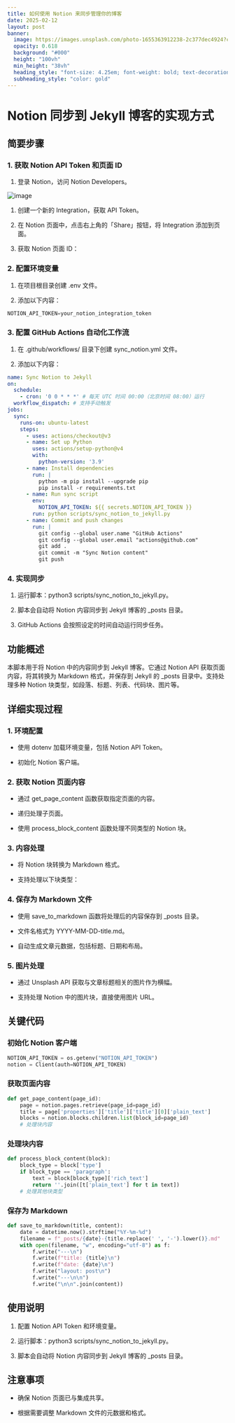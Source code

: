 ```yaml
---
title: 如何使用 Notion 来同步管理你的博客
date: 2025-02-12
layout: post
banner:
  image: https://images.unsplash.com/photo-1655363912238-2c377dec4924?crop=entropy&cs=tinysrgb&fit=max&fm=jpg&ixid=M3w2OTIwMzJ8MHwxfHJhbmRvbXx8fHx8fHx8fDE3MzkzMjM0Nzl8&ixlib=rb-4.0.3&q=80&w=1080
  opacity: 0.618
  background: "#000"
  height: "100vh"
  min_height: "38vh"
  heading_style: "font-size: 4.25em; font-weight: bold; text-decoration: underline"
  subheading_style: "color: gold"
---
```


# Notion 同步到 Jekyll 博客的实现方式

## 简要步骤

### 1. 获取 Notion API Token 和页面 ID

1. 登录 Notion，访问 Notion Developers。

![image](https://prod-files-secure.s3.us-west-2.amazonaws.com/a7a0cc5a-89b9-4cda-8686-1fba0ca52f40/d19c1afe-dea5-4312-9333-786b0ba83054/image.png?X-Amz-Algorithm=AWS4-HMAC-SHA256&X-Amz-Content-Sha256=UNSIGNED-PAYLOAD&X-Amz-Credential=ASIAZI2LB4663NAR47C4%2F20250212%2Fus-west-2%2Fs3%2Faws4_request&X-Amz-Date=20250212T012438Z&X-Amz-Expires=3600&X-Amz-Security-Token=IQoJb3JpZ2luX2VjEMn%2F%2F%2F%2F%2F%2F%2F%2F%2F%2FwEaCXVzLXdlc3QtMiJGMEQCIDiY18hRSZNV1ygY7IvqdLbyyv1WbAdxsJjZHXFS6oanAiAdy2iLqDdheADQUWqc3fHSbYm0lFDRqiWMkcdKQN2vqSqIBAji%2F%2F%2F%2F%2F%2F%2F%2F%2F%2F8BEAAaDDYzNzQyMzE4MzgwNSIMnWGXeTJaCBK11aLCKtwDH%2B6CbOezt94nS%2FQJyRGOz7bVh99LXnf9s%2FDGnfHrzACiBty3ha5FNu9HzWrU0KFAd6AEMI6VdTLTKMuTt7fzTtapsINiExI%2BQCnb65VysOpIKB6ZinnUQmjyujcnRcEPXmvHxHgm1%2BVdUztuW61FmvCYiez2Xblue5S0hCp7ASkO6XJ77WppouWXBlam5H9oxHjFy9roc1B4jlhf4u%2FgjHDPdQLVx1tKwD4eX4v2lbK0GP16yzwNLs1Oh2oKGTJg%2Fj3vPPb53sEjAO8KardxPR6ToVFso3Zfzf85kO2CQ1etmmZ5vcgIpIPYsoAf6IP4CDj4g4xVmGFc2zWJfuamOxsVpjD8WHDweIND%2BqY3tnELPBwidvbsQ7HgzPG9q%2FdwTemgLxJyXz1xAevtpsduGGKEUV7VXGbpK18WOqovHWo4Y1vWd39qRDCyFu2%2BgebghqyyghcafZVQD9o5Bsi4FWCNKnGS3aDwlmcPCdl1xbs68YE360mGMz0L7QHpkScnUWsk6PJYhnF5WlIr3eIQ%2B%2BcmaLw%2FFQ357HEEoj%2FoWsE8FOSrfzMZa%2BsKVxG9JlD3y0DzCuAhNuPgu7laEazzqOUxoQcVkLcetWvv2BL4pv%2Fczg%2BNdvY9qSlzBaQwguivvQY6pgH7A93g3lBzmjX1iTc9tkIRAv%2Fra68lBFm%2F%2F9PaJfhg3RUzcTXW7wQQ0MWGUBrxIb4RchGEuXSHYfGdkpUmiFu0pZx%2FRIVXqBKDkZOuDiw5DB8UT27iBTgaFJ9HVF0obCGf6cUoBslxL8deY9XuzVzZeU3B9PAjIrJYhmE%2FirC5Gji5N%2F0f9sNCDqIpJsG1qyH%2BR8Fn1ezfe8kSDZ30AiwtUS3dK5Lg&X-Amz-Signature=34ba5b43438034750bc72bf24542113e0daa54938eb4afc5c88d1aed8a08f277&X-Amz-SignedHeaders=host&x-id=GetObject)

1. 创建一个新的 Integration，获取 API Token。

1. 在 Notion 页面中，点击右上角的「Share」按钮，将 Integration 添加到页面。

1. 获取 Notion 页面 ID：


### 2. 配置环境变量

1. 在项目根目录创建 .env 文件。

1. 添加以下内容：

```javascript
NOTION_API_TOKEN=your_notion_integration_token
```

### 3. 配置 GitHub Actions 自动化工作流

1. 在 .github/workflows/ 目录下创建 sync_notion.yml 文件。

1. 添加以下内容：

```yaml
name: Sync Notion to Jekyll
on:
  schedule:
    - cron: '0 0 * * *' # 每天 UTC 时间 00:00（北京时间 08:00）运行
  workflow_dispatch: # 支持手动触发
jobs:
  sync:
    runs-on: ubuntu-latest
    steps:
      - uses: actions/checkout@v3
      - name: Set up Python
        uses: actions/setup-python@v4
        with:
          python-version: '3.9'
      - name: Install dependencies
        run: |
          python -m pip install --upgrade pip
          pip install -r requirements.txt
      - name: Run sync script
        env:
          NOTION_API_TOKEN: ${{ secrets.NOTION_API_TOKEN }}
        run: python scripts/sync_notion_to_jekyll.py
      - name: Commit and push changes
        run: |
          git config --global user.name "GitHub Actions"
          git config --global user.email "actions@github.com"
          git add .
          git commit -m "Sync Notion content"
          git push
```

### 4. 实现同步

1. 运行脚本：python3 scripts/sync_notion_to_jekyll.py。

1. 脚本会自动将 Notion 内容同步到 Jekyll 博客的 _posts 目录。

1. GitHub Actions 会按照设定的时间自动运行同步任务。

## 功能概述

本脚本用于将 Notion 中的内容同步到 Jekyll 博客。它通过 Notion API 获取页面内容，将其转换为 Markdown 格式，并保存到 Jekyll 的 _posts 目录中。支持处理多种 Notion 块类型，如段落、标题、列表、代码块、图片等。

## 详细实现过程

### 1. 环境配置

- 使用 dotenv 加载环境变量，包括 Notion API Token。

- 初始化 Notion 客户端。

### 2. 获取 Notion 页面内容

- 通过 get_page_content 函数获取指定页面的内容。

- 递归处理子页面。

- 使用 process_block_content 函数处理不同类型的 Notion 块。

### 3. 内容处理

- 将 Notion 块转换为 Markdown 格式。

- 支持处理以下块类型：


### 4. 保存为 Markdown 文件

- 使用 save_to_markdown 函数将处理后的内容保存到 _posts 目录。

- 文件名格式为 YYYY-MM-DD-title.md。

- 自动生成文章元数据，包括标题、日期和布局。

### 5. 图片处理

- 通过 Unsplash API 获取与文章标题相关的图片作为横幅。

- 支持处理 Notion 中的图片块，直接使用图片 URL。

## 关键代码

### 初始化 Notion 客户端

```python
NOTION_API_TOKEN = os.getenv("NOTION_API_TOKEN")
notion = Client(auth=NOTION_API_TOKEN)
```

### 获取页面内容

```python
def get_page_content(page_id):
    page = notion.pages.retrieve(page_id=page_id)
    title = page['properties']['title']['title'][0]['plain_text']
    blocks = notion.blocks.children.list(block_id=page_id)
    # 处理块内容
```

### 处理块内容

```python
def process_block_content(block):
    block_type = block['type']
    if block_type == 'paragraph':
        text = block[block_type]['rich_text']
        return ''.join([t['plain_text'] for t in text])
    # 处理其他块类型
```

### 保存为 Markdown

```python
def save_to_markdown(title, content):
    date = datetime.now().strftime("%Y-%m-%d")
    filename = f"_posts/{date}-{title.replace(' ', '-').lower()}.md"
    with open(filename, "w", encoding="utf-8") as f:
        f.write("---\n")
        f.write(f"title: {title}\n")
        f.write(f"date: {date}\n")
        f.write("layout: post\n")
        f.write("---\n\n")
        f.write("\n\n".join(content))
```

## 使用说明

1. 配置 Notion API Token 和环境变量。

1. 运行脚本：python3 scripts/sync_notion_to_jekyll.py。

1. 脚本会自动将 Notion 内容同步到 Jekyll 博客的 _posts 目录。

## 注意事项

- 确保 Notion 页面已与集成共享。

- 根据需要调整 Markdown 文件的元数据和格式。